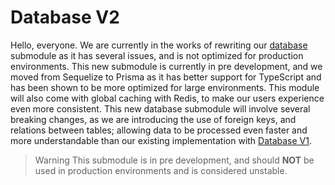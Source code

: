 # Database V2
Hello, everyone. We are currently in the works of rewriting our [database](https://github.com/sparkyflight/database) submodule as it has several issues, and is not optimized for production environments. This new submodule is currently in pre development, and we moved from Sequelize to Prisma as it has better support for TypeScript and has been shown to be more optimized for large environments. This module will also come with global caching with Redis, to make our users experience even more consistent. This new database submodule will involve several breaking changes, as we are introducing the use of foreign keys, and relations between tables; allowing data to be processed even faster and more understandable than our existing implementation with [Database V1](https://github.com/sparkyflight/database).

> Warning
This submodule is in pre development, and should **NOT** be used in production environments and is considered unstable.